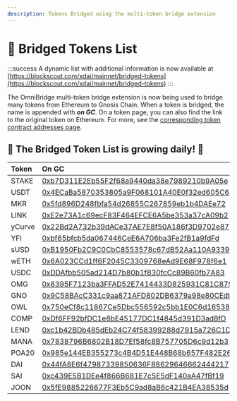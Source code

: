 ```yaml
---
description: Tokens Bridged using the multi-token bridge extension
---
```


# 🌱 Bridged Tokens List

:::success
A dynamic list with additional information is now available at [https://blockscout.com/xdai/mainnet/bridged-tokens](https://blockscout.com/xdai/mainnet/bridged-tokens)
:::

The OmniBridge multi-token bridge extension is now being used to bridge many tokens from Ethereum to Gnosis Chain. When a token is bridged, the name is appended with _**on GC**_.  On a token page, you can also find the link to the original token on Ethereum. For more, see the [corresponding token contract addresses page](correspondence-of-bridgeable-tokens.md).

## 🌱 The Bridged Token List is growing daily! 🌱

| Token | On GC | On Ethereum  |
| :--- | :--- | :--- |
| STAKE | [0xb7D311E2Eb55F2f68a9440da38e7989210b9A05e](https://blockscout.com/xdai/mainnet/tokens/0xb7D311E2Eb55F2f68a9440da38e7989210b9A05e/token_transfers) | [0x0ae055097c6d159879521c384f1d2123d1f195e6](https://etherscan.io/token/0x0ae055097c6d159879521c384f1d2123d1f195e6) |
| USDT | [0x4ECaBa5870353805a9F068101A40E0f32ed605C6](https://blockscout.com/xdai/mainnet/tokens/0x4ECaBa5870353805a9F068101A40E0f32ed605C6) | [0xdac17f958d2ee523a2206206994597c13d831ec7](https://etherscan.io/token/0xdac17f958d2ee523a2206206994597c13d831ec7) |
| MKR | [0x5fd896D248fbfa54d26855C267859eb1b4DAEe72](https://blockscout.com/xdai/mainnet/tokens/0x5fd896D248fbfa54d26855C267859eb1b4DAEe72/token_transfers) | [0x9f8f72aa9304c8b593d555f12ef6589cc3a579a2](https://etherscan.io/token/0x9f8f72aa9304c8b593d555f12ef6589cc3a579a2) |
| LINK | [0xE2e73A1c69ecF83F464EFCE6A5be353a37cA09b2](https://blockscout.com/xdai/mainnet/tokens/0xE2e73A1c69ecF83F464EFCE6A5be353a37cA09b2/token_transfers) | [0x514910771af9ca656af840dff83e8264ecf986ca](https://etherscan.io/token/0x514910771af9ca656af840dff83e8264ecf986ca) |
| yCurve | [0x22Bd2A732b39dACe37AE7E8f50A186f3D9702e87](https://blockscout.com/xdai/mainnet/tokens/0x22Bd2A732b39dACe37AE7E8f50A186f3D9702e87/token_transfers) | [0xdf5e0e81dff6faf3a7e52ba697820c5e32d806a8](https://etherscan.io/token/0xdf5e0e81dff6faf3a7e52ba697820c5e32d806a8) |
| YFI | [0xbf65bfcb5da067446CeE6A706ba3Fe2fB1a9fdFd](https://blockscout.com/xdai/mainnet/tokens/0xbf65bfcb5da067446CeE6A706ba3Fe2fB1a9fdFd) | [0x0bc529c00c6401aef6d220be8c6ea1667f6ad93e](https://etherscan.io/token/0x0bc529c00c6401aef6d220be8c6ea1667f6ad93e) |
| sUSD | [0xB1950Fb2C9C0CbC8553578c67dB52Aa110A93393](https://blockscout.com/xdai/mainnet/tokens/0xB1950Fb2C9C0CbC8553578c67dB52Aa110A93393/token_transfers) | [0x57ab1ec28d129707052df4df418d58a2d46d5f51](https://etherscan.io/token/0x57ab1ec28d129707052df4df418d58a2d46d5f51) |
| wETH | [0x6A023CCd1ff6F2045C3309768eAd9E68F978f6e1](https://blockscout.com/xdai/mainnet/tokens/0x6A023CCd1ff6F2045C3309768eAd9E68F978f6e1/token_transfers) | [0xc02aaa39b223fe8d0a0e5c4f27ead9083c756cc2](https://etherscan.io/token/0xc02aaa39b223fe8d0a0e5c4f27ead9083c756cc2) |
| USDC | [0xDDAfbb505ad214D7b80b1f830fcCc89B60fb7A83](https://blockscout.com/xdai/mainnet/tokens/0xDDAfbb505ad214D7b80b1f830fcCc89B60fb7A83/token_transfers) | [0xa0b86991c6218b36c1d19d4a2e9eb0ce3606eb48](https://etherscan.io/token/0xa0b86991c6218b36c1d19d4a2e9eb0ce3606eb48) |
| OMG | [0x8395F7123ba3FFAD52E7414433D825931C81C879](https://blockscout.com/xdai/mainnet/tokens/0x8395F7123ba3FFAD52E7414433D825931C81C879) | [0xd26114cd6ee289accf82350c8d8487fedb8a0c07](https://etherscan.io/token/0xd26114cd6ee289accf82350c8d8487fedb8a0c07) |
| GNO | [0x9C58BAcC331c9aa871AFD802DB6379a98e80CEdb](https://blockscout.com/xdai/mainnet/tokens/0x9C58BAcC331c9aa871AFD802DB6379a98e80CEdb) | [0x6810e776880c02933d47db1b9fc05908e5386b96](https://etherscan.io/token/0x6810e776880c02933d47db1b9fc05908e5386b96) |
| OWL | [0x750eCf8c11867Ce5Dbc556592c5bb1E0C6d16538](https://blockscout.com/xdai/mainnet/tokens/0x750eCf8c11867Ce5Dbc556592c5bb1E0C6d16538) | [0x1a5f9352af8af974bfc03399e3767df6370d82e4](https://etherscan.io/token/0x1a5f9352af8af974bfc03399e3767df6370d82e4) |
| COMP | [0xDf6FF92bfDC1e8bE45177DC1f4845d391D3ad8fD](https://blockscout.com/xdai/mainnet/tokens/0xDf6FF92bfDC1e8bE45177DC1f4845d391D3ad8fD) | [0xc00e94cb662c3520282e6f5717214004a7f26888](https://etherscan.io/token/0xc00e94cb662c3520282e6f5717214004a7f26888) |
| LEND | [0xc1b42BDb485dEb24C74f58399288d7915a726C1D](https://blockscout.com/xdai/mainnet/tokens/0xc1b42BDb485dEb24C74f58399288d7915a726C1D) | [0x80fB784B7eD66730e8b1DBd9820aFD29931aab03](https://etherscan.io/token/0x80fB784B7eD66730e8b1DBd9820aFD29931aab03) |
| MANA | [0x7838796B6802B18D7Ef58fc8B757705D6c9d12b3](https://blockscout.com/xdai/mainnet/tokens/0x7838796B6802B18D7Ef58fc8B757705D6c9d12b3) | [0x0f5d2fb29fb7d3cfee444a200298f468908cc942](https://etherscan.io/token/0x0f5d2fb29fb7d3cfee444a200298f468908cc942) |
| POA20 | [0x985e144EB355273c4B4D51E448B68b657F482E26](https://blockscout.com/xdai/mainnet/tokens/0x985e144EB355273c4B4D51E448B68b657F482E26) | [0x6758b7d441a9739b98552b373703d8d3d14f9e62](https://etherscan.io/token/0x6758b7d441a9739b98552b373703d8d3d14f9e62) |
| DAI | [0x44fA8E6f47987339850636F88629646662444217](https://blockscout.com/xdai/mainnet/tokens/0x44fA8E6f47987339850636F88629646662444217/token_transfers) | [0x6b175474e89094c44da98b954eedeac495271d0f](https://etherscan.io/token/0x6b175474e89094c44da98b954eedeac495271d0f) |
| SAI | [0xc439E5B1DEe4f866B681E7c5E5dF140aA47fBf19](https://blockscout.com/xdai/mainnet/tokens/0xc439E5B1DEe4f866B681E7c5E5dF140aA47fBf19/token_transfers) | [0x89d24a6b4ccb1b6faa2625fe562bdd9a23260359](https://etherscan.io/token/0x89d24a6b4ccb1b6faa2625fe562bdd9a23260359) |
| JOON | [0x5fE9885226677F3Eb5C9ad8aB6c421B4EA38535d](https://blockscout.com/xdai/mainnet/tokens/0x5fE9885226677F3Eb5C9ad8aB6c421B4EA38535d/token_transfers) | [0x174897edd3ce414084a009d22db31c7b7826400d](https://etherscan.io/token/0x174897edd3ce414084a009d22db31c7b7826400d) |



